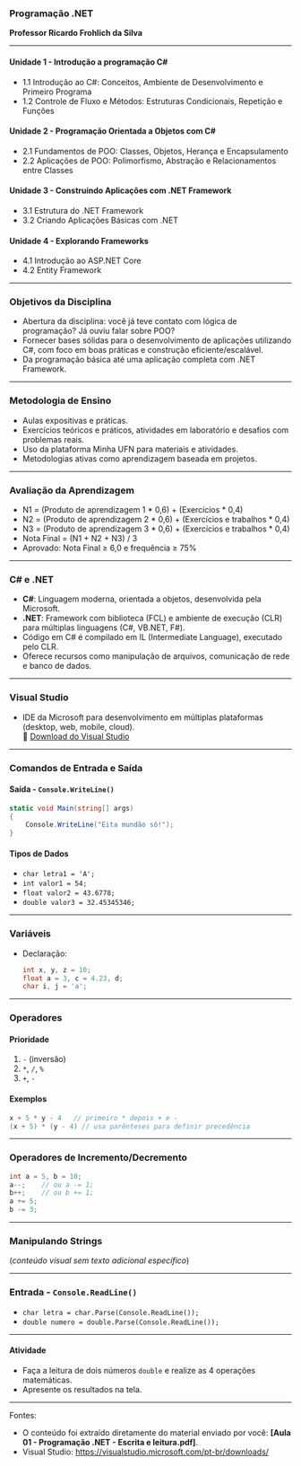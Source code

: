 
### **Programação .NET**  
**Professor Ricardo Frohlich da Silva**

---

#### **Unidade 1 - Introdução a programação C#**
- 1.1 Introdução ao C#: Conceitos, Ambiente de Desenvolvimento e Primeiro Programa
- 1.2 Controle de Fluxo e Métodos: Estruturas Condicionais, Repetição e Funções

#### **Unidade 2 - Programação Orientada a Objetos com C#**
- 2.1 Fundamentos de POO: Classes, Objetos, Herança e Encapsulamento
- 2.2 Aplicações de POO: Polimorfismo, Abstração e Relacionamentos entre Classes

#### **Unidade 3 - Construindo Aplicações com .NET Framework**
- 3.1 Estrutura do .NET Framework
- 3.2 Criando Aplicações Básicas com .NET

#### **Unidade 4 - Explorando Frameworks**
- 4.1 Introdução ao ASP.NET Core
- 4.2 Entity Framework

---

### **Objetivos da Disciplina**
- Abertura da disciplina: você já teve contato com lógica de programação? Já ouviu falar sobre POO?
- Fornecer bases sólidas para o desenvolvimento de aplicações utilizando C#, com foco em boas práticas e construção eficiente/escalável.
- Da programação básica até uma aplicação completa com .NET Framework.

---

### **Metodologia de Ensino**
- Aulas expositivas e práticas.
- Exercícios teóricos e práticos, atividades em laboratório e desafios com problemas reais.
- Uso da plataforma Minha UFN para materiais e atividades.
- Metodologias ativas como aprendizagem baseada em projetos.

---

### **Avaliação da Aprendizagem**
- N1 = (Produto de aprendizagem 1 * 0,6) + (Exercícios * 0,4)
- N2 = (Produto de aprendizagem 2 * 0,6) + (Exercícios e trabalhos * 0,4)
- N3 = (Produto de aprendizagem 3 * 0,6) + (Exercícios e trabalhos * 0,4)
- Nota Final = (N1 + N2 + N3) / 3
- Aprovado: Nota Final ≥ 6,0 e frequência ≥ 75%

---

### **C# e .NET**
- **C#**: Linguagem moderna, orientada a objetos, desenvolvida pela Microsoft.
- **.NET**: Framework com biblioteca (FCL) e ambiente de execução (CLR) para múltiplas linguagens (C#, VB.NET, F#).
- Código em C# é compilado em IL (Intermediate Language), executado pelo CLR.
- Oferece recursos como manipulação de arquivos, comunicação de rede e banco de dados.

---

### **Visual Studio**
- IDE da Microsoft para desenvolvimento em múltiplas plataformas (desktop, web, mobile, cloud).  
🔗 [Download do Visual Studio](https://visualstudio.microsoft.com/pt-br/downloads/)

---

### **Comandos de Entrada e Saída**

#### **Saída - `Console.WriteLine()`**
```csharp
static void Main(string[] args)
{
    Console.WriteLine("Eita mundão sô!");
}
```

#### **Tipos de Dados**
- `char letra1 = 'A';`
- `int valor1 = 54;`
- `float valor2 = 43.6778;`
- `double valor3 = 32.45345346;`

---

### **Variáveis**
- Declaração:
  ```csharp
  int x, y, z = 10;
  float a = 3, c = 4.23, d;
  char i, j = 'a';
  ```

---

### **Operadores**
#### **Prioridade**
1. `-` (inversão)
2. `*`, `/`, `%`
3. `+`, `-`

#### **Exemplos**
```csharp
x + 5 * y - 4   // primeiro * depois + e -
(x + 5) * (y - 4) // usa parênteses para definir precedência
```

---

### **Operadores de Incremento/Decremento**
```csharp
int a = 5, b = 10;
a--;    // ou a -= 1;
b++;    // ou b += 1;
a += 5;
b -= 3;
```

---

### **Manipulando Strings**
(*conteúdo visual sem texto adicional específico*)

---

### **Entrada - `Console.ReadLine()`**
- `char letra = char.Parse(Console.ReadLine());`
- `double numero = double.Parse(Console.ReadLine());`

---

#### **Atividade**
- Faça a leitura de dois números `double` e realize as 4 operações matemáticas.
- Apresente os resultados na tela.

---


Fontes:
- O conteúdo foi extraído diretamente do material enviado por você: **[Aula 01 - Programação .NET - Escrita e leitura.pdf]**.
- Visual Studio: https://visualstudio.microsoft.com/pt-br/downloads/  
